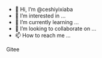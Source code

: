 - 👋 Hi, I’m @ceshiyixiaba
- 👀 I’m interested in ...
- 🌱 I’m currently learning ...
- 💞️ I’m looking to collaborate on ...
- 📫 How to reach me ...

<!---
ceshiyixiaba/ceshiyixiaba is a ✨ special ✨ repository because its `README.md` (this file) appears on your GitHub profile.
You can click the Preview link to take a look at your changes.
--->
Gitee